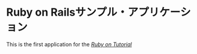 # Ruby on Railsサンプル・アプリケーション

This is the first application for the [*Ruby on Tutorial*](http://railstutorial.jp/)
